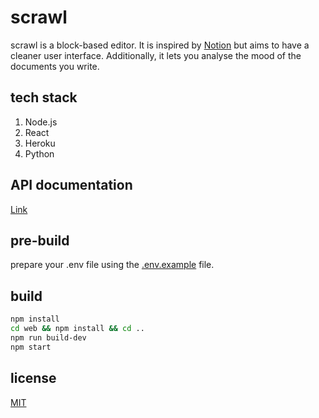 # scrawl

scrawl is a block-based editor. It is inspired by [Notion](notion.so/) but aims to have a cleaner user interface. Additionally, it lets you analyse the mood of the documents you write.

## tech stack

1. Node.js
2. React
3. Heroku
4. Python

## API documentation

[Link](https://scrawlapp.github.io/scrawl/)

## pre-build

prepare your .env file using the [.env.example](./.env.example) file.

## build

```bash
npm install
cd web && npm install && cd ..
npm run build-dev
npm start
```

## license

[MIT](./LICENSE)
